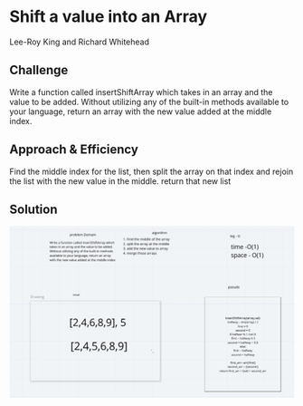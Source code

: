 # Shift a value into an Array
Lee-Roy King and Richard Whitehead


## Challenge

Write a function called insertShiftArray which takes in an array and the value to be added. Without utilizing any of the built-in methods available to your language, return an array with the new value added at the middle index.

## Approach & Efficiency
Find the middle index for the list, then split the array on that index and rejoin the list with the new value in the middle. return that new list

## Solution
![img](./chall2.png)

